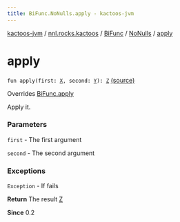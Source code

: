 ```yaml
---
title: BiFunc.NoNulls.apply - kactoos-jvm
---
```


[kactoos-jvm](../../../index.html) / [nnl.rocks.kactoos](../../index.html) / [BiFunc](../index.html) / [NoNulls](index.html) / [apply](./apply.html)

# apply

`fun apply(first: `[`X`](index.html#X)`, second: `[`Y`](index.html#Y)`): `[`Z`](index.html#Z) [(source)](https://github.com/neonailol/kactoos/blob/master/kactoos-jvm/src/main/kotlin/nnl/rocks/kactoos/BiFunc.kt#L39)

Overrides [BiFunc.apply](../apply.html)

Apply it.

### Parameters

`first` - The first argument

`second` - The second argument

### Exceptions

`Exception` - If fails

**Return**
The result [Z](index.html#Z)

**Since**
0.2

